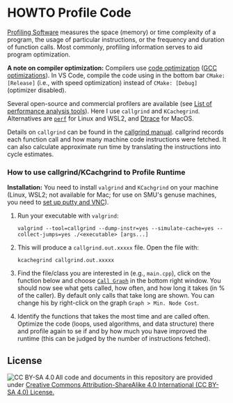 # HOWTO Profile Code

[Profiling Software](https://en.wikipedia.org/wiki/Profiling_(computer_programming)) measures the space (memory) or time complexity of a program, the usage of particular instructions, or the frequency and duration of function calls. Most commonly, profiling information serves to aid program optimization.

**A note on compiler optimization:** 
Compilers use [code optimization](https://en.wikipedia.org/wiki/Optimizing_compiler) ([GCC optimizations](https://gcc.gnu.org/onlinedocs/gcc/Optimize-Options.html)).
In VS Code, compile the code using in the bottom bar `CMake:[Release]` (i.e., with speed optimization) instead of `CMake: [Debug]` (optimizer disabled). 


Several open-source and commercial profilers are available (see [List of performance analysis tools](https://en.wikipedia.org/wiki/List_of_performance_analysis_tools)). Here I use 
`callgrind` and `KCachegrind`. Alternatives are [`perf`](https://perf.wiki.kernel.org/) for Linux and WSL2, and  [Dtrace](http://dtrace.org/blogs/about/) for MacOS.

Details on `callgrind` can be found in the [callgrind manual](https://developer.mantidproject.org/ProfilingWithValgrind.html). callgrind records each function call and how many machine code instructions were fetched. It can also calculate approximate run time by translating the instructions into cycle estimates.

### How to use callgrind/KCachgrind to Profile Runtime

**Installation:** You need to install `valgrind` and `KCachgrind` on your machine (Linux, WSL2; not available for Mac; for use on SMU's genuse machines, you need to [set up putty and VNC](https://www.smu.edu/OIT/Services/genuse)).

1. Run your executable with `valgrind`:
   ```
   valgrind --tool=callgrind --dump-instr=yes --simulate-cache=yes --collect-jumps=yes ./<executable> [args...]
   ```

2. This will produce a `callgrind.out.xxxxx` file. Open the file with:
   ```
   kcachegrind callgrind.out.xxxxx
   ```

3. Find the file/class you are interested in (e.g., `main.cpp`), click on the function below and choose [`Call Graph`](https://en.wikipedia.org/wiki/Call_graph) in the bottom right window. You should now see what gets called, how often, and how long it takes (in % of the caller). By default only calls that take long are shown. You can change his by right-click on the graph `Graph > Min. Node Cost`. 
4. Identify the functions that takes the most time and are called often. Optimize the code (loops, used algorithms, and data structure) there and profile again to se if and by how much you have improved the runtime (this can be judged by the number of instructions fetched).

## License

<img src="https://licensebuttons.net/l/by-sa/3.0/88x31.png" alt="CC BY-SA 4.0" align="left">

All code and documents in this repository are provided under [Creative Commons Attribution-ShareAlike 4.0 International (CC BY-SA 4.0) License.](https://creativecommons.org/licenses/by-sa/4.0/)
